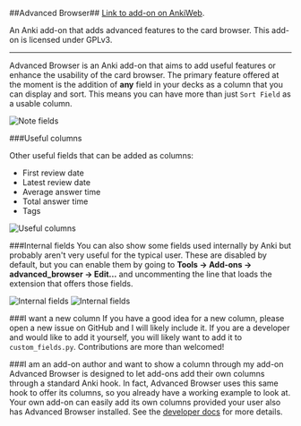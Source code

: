 ##Advanced Browser##
[Link to add-on on AnkiWeb](https://ankiweb.net/shared/info/874215009).

An Anki add-on that adds advanced features to the card browser. This add-on is licensed under GPLv3.


---

Advanced Browser is an Anki add-on that aims to add useful features or enhance the usability of the card browser. The primary feature offered at the moment is the addition of **any** field in your decks as a column that you can display and sort. This means you can have more than just ```Sort Field``` as a usable column.

![Note fields](https://raw.github.com/hssm/advanced-browser/master/docs/screenshot_info.png)


###Useful columns

Other useful fields that can be added as columns:
- First review date
- Latest review date
- Average answer time
- Total answer time
- Tags

![Useful columns](https://raw.github.com/hssm/advanced-browser/master/docs/context.png)

###Internal fields
You can also show some fields used internally by Anki but probably aren't very useful for the typical user. These are disabled by default, but you can enable them by going to **Tools -> Add-ons -> advanced_browser -> Edit...** and uncommenting the line that loads the extension that offers those fields.

![Internal fields](https://raw.github.com/hssm/advanced-browser/master/docs/edit.png)
![Internal fields](https://raw.github.com/hssm/advanced-browser/master/docs/context_internal.png)


###I want a new column
If you have a good idea for a new column, please open a new issue on GitHub and I will likely include it. If you are a developer and would like to add it yourself, you will likely want to add it to ```custom_fields.py```. Contributions are more than welcomed!

###I am an add-on author and want to show a column through my add-on
Advanced Browser is designed to let add-ons add their own columns through a standard Anki hook. In fact, Advanced Browser uses this same hook to offer its columns, so you already have a working example to look at. Your own add-on can easily add its own columns provided your user also has Advanced Browser installed. See the [developer docs](https://github.com/hssm/advanced-browser/tree/master/docs) for more details.
